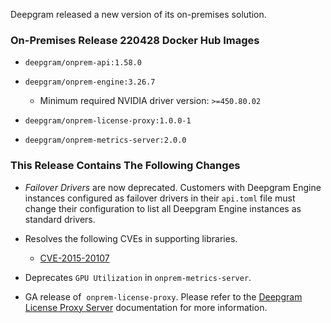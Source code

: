 Deepgram released a new version of its on-premises solution.

### On-Premises Release 220428 Docker Hub Images

- `deepgram/onprem-api:1.58.0`
- `deepgram/onprem-engine:3.26.7`
  - Minimum required NVIDIA driver version: `>=450.80.02`


- `deepgram/onprem-license-proxy:1.0.0-1`
- `deepgram/onprem-metrics-server:2.0.0`

### This Release Contains The Following Changes

- *Failover Drivers* are now deprecated. Customers with Deepgram Engine instances configured as failover drivers in their `api.toml` file must change their configuration to list all Deepgram Engine instances as standard drivers.
- Resolves the following CVEs in supporting libraries.
  - [CVE-2015-20107](https://nvd.nist.gov/vuln/detail/CVE-2015-20107)


- Deprecates `GPU Utilization` in `onprem-metrics-server`.
- GA release of  `onprem-license-proxy`. Please refer to the [Deepgram License Proxy Server](https://developers.deepgram.com/docs/license-proxy) documentation for more information.

